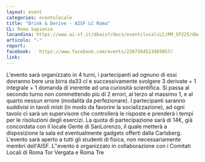 ```yaml
---
layout: event
categories: eventolocale
title: "Drink & Derive - AISF LC Roma"
CL: Roma Sapienza
locandina: https://www.ai-sf.it/dbaisf/docs/eventilocaliLC/RM_SP225/d&d_POSTER.png
articolo: "-"
report:
facebook:  	https://www.facebook.com/events/2267504523465057/
link: 
---
```

L'evento sarà organizzato in 4 turni, i partecipanti ad ognuno di essi dovranno bere una birra da33 cl e successivamente svolgere 3 derivate + 1 integrale + 1 domanda di inerente ad una curiosità scientifica. Si passa al secondo turno non commettendo più di 2 errori, al terzo al massimo 1, e al quarto nessun errore (modalità da perfezionare). I partecipanti saranno suddivisi in tavoli misti (in modo da favorire la socializzazione), ad ogni tavolo ci sarà un supervisore che controllerà le risposte e prenderà i tempi per le risoluzioni degli esercizi. La quota di partecipazione sarà di 14€, già concordata con il locale Gente di SanLorenzo, il quale metterà a disposizione la sala ed eventualmente gadgets offerti dalla Carlsberg. L'evento sarà aperto a tutti gli studenti di fisica, non necessariamente membri dell'AISF.
L''evento è organizzato in collaborazione con i Comitati Locali di Roma Tor Vergata e Roma Tre
